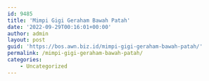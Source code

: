 ```yaml
---
id: 9485
title: 'Mimpi Gigi Geraham Bawah Patah'
date: '2022-09-29T00:16:01+00:00'
author: admin
layout: post
guid: 'https://bos.awn.biz.id/mimpi-gigi-geraham-bawah-patah/'
permalink: /mimpi-gigi-geraham-bawah-patah/
categories:
    - Uncategorized
---
```


